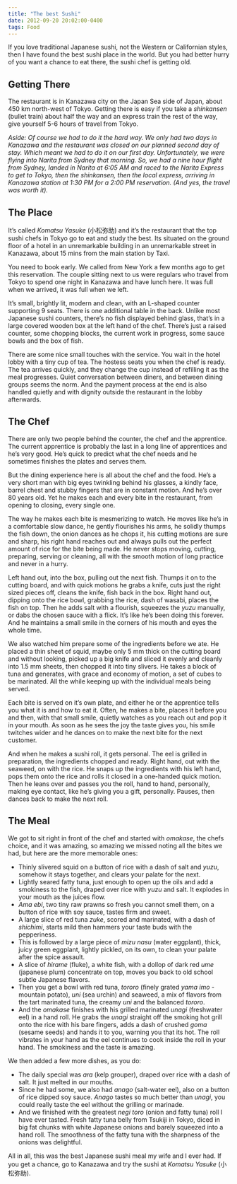 ```yaml
---
title: "The best Sushi"
date: 2012-09-20 20:02:00-0400
tags: Food
---
```


If you love traditional Japanese sushi, not the Western or Californian styles, then I have found the best sushi place in the world. But you had better hurry of you want a chance to eat there, the sushi chef is getting old.

## Getting There

The restaurant is in Kanazawa city on the Japan Sea side of Japan, about 450 km north-west of Tokyo. Getting there is easy if you take a *shinkansen* (bullet train) about half the way and an express train the rest of the way, give yourself 5-6 hours of travel from Tokyo.

*Aside: Of course we had to do it the hard way. We only had two days in Kanazawa and the restaurant was closed on our planned second day of stay. Which meant we had to do it on our first day. Unfortunately, we were flying into Narita from Sydney that morning. So, we had a nine hour flight from Sydney, landed in Narita at 6:05 AM and raced to the Narita Express to get to Tokyo, then the *shinkansen*, then the local express, arriving in Kanazawa station at 1:30 PM for a 2:00 PM reservation. (And yes, the travel was worth it).*

## The Place

It’s called *Komatsu Yasuke* (小松弥助) and it’s the restaurant that the top sushi chefs in Tokyo go to eat and study the best. Its situated on the ground floor of a hotel in an unremarkable building in an unremarkable street in Kanazawa, about 15 mins from the main station by Taxi. 

You need to book early. We called from New York a few months ago to get this reservation. The couple sitting next to us were regulars who travel from Tokyo to spend one night in Kanazawa and have lunch here. It was full when we arrived, it was full when we left.

It’s small, brightly lit, modern and clean, with an L-shaped counter supporting 9 seats. There is one additional table in the back. Unlike most Japanese sushi counters, there’s no fish displayed behind glass, that’s in a large covered wooden box at the left hand of the chef. There’s just a raised counter, some chopping blocks, the current work in progress, some sauce bowls and the box of fish.

There are some nice small touches with the service. You wait in the hotel lobby with a tiny cup of tea. The hostess seats you when the chef is ready. The tea arrives quickly, and they change the cup instead of refilling it as the meal progresses. Quiet conversation between diners, and between dining groups seems the norm. And the payment process at the end is also handled quietly and with dignity outside the restaurant in the lobby afterwards.

## The Chef

There are only two people behind the counter, the chef and the apprentice. The current apprentice is probably the last in a long line of apprentices and he’s very good. He’s quick to predict what the chef needs and he sometimes finishes the plates and serves them.

But the dining experience here is all about the chef and the food. He’s a very short man with big eyes twinkling behind his glasses, a kindly face, barrel chest and stubby fingers that are in constant motion. And he’s over 80 years old. Yet he makes each and every bite in the restaurant, from opening to closing, every single one.

The way he makes each bite is mesmerizing to watch. He moves like he’s in a comfortable slow dance, he gently flourishes his arms, he solidly thumps the fish down, the onion dances as he chops it, his cutting motions are sure and sharp, his right hand reaches out and always pulls out the perfect amount of rice for the bite being made. He never stops moving, cutting, preparing, serving or cleaning, all with the smooth motion of long practice and never in a hurry.

Left hand out, into the box, pulling out the next fish. Thumps it on to the cutting board, and with quick motions he grabs a knife, cuts just the right sized pieces off, cleans the knife, fish back in the box. Right hand out, dipping onto the rice bowl, grabbing the rice, dash of wasabi, places the fish on top. Then he adds salt with a flourish, squeezes the *yuzu* manually, or dabs the chosen sauce with a flick. It’s like he’s been doing this forever. And he maintains a small smile in the corners of his mouth and eyes the whole time.

We also watched him prepare some of the ingredients before we ate. He placed a thin sheet of squid, maybe only 5 mm thick on the cutting board and without looking, picked up a big knife and sliced it evenly and cleanly into 1.5 mm sheets, then chopped it into tiny slivers. He takes a block of tuna and generates, with grace and economy of motion, a set of cubes to be marinated. All the while keeping up with the individual meals being served.

Each bite is served on it’s own plate, and either he or the apprentice tells you what it is and how to eat it. Often, he makes a bite, places it before you and then, with that small smile, quietly watches as you reach out and pop it in your mouth. As soon as he sees the joy the taste gives you, his smile twitches wider and he dances on to make the next bite for the next customer.

And when he makes a sushi roll, it gets personal. The eel is grilled in preparation, the ingredients chopped and ready. Right hand, out with the seaweed, on with the rice. He snaps up the ingredients with his left hand, pops them onto the rice and rolls it closed in a one-handed quick motion. Then he leans over and passes you the roll, hand to hand, personally, making eye contact, like he’s giving you a gift, personally. Pauses, then dances back to make the next roll.

## The Meal

We got to sit right in front of the chef and started with *omakase*, the chefs choice, and it was amazing, so amazing we missed noting all the bites we had, but here are the more memorable ones:

- Thinly slivered squid on a button of rice with a dash of salt and *yuzu*, somehow it stays together, and clears your palate for the next.
- Lightly seared fatty tuna, just enough to open up the oils and add a smokiness to the fish, draped over rice with *yuzu* and salt. It explodes in your mouth as the juices flow.
- *Ama ebi*, two tiny raw prawns so fresh you cannot smell them, on a button of rice with soy sauce, tastes firm and sweet.
- A large slice of red tuna *zuke*, scored and marinated, with a dash of *shichimi*, starts mild then hammers your taste buds with the pepperiness.
- This is followed by a large piece of *mizu nasu* (water eggplant), thick, juicy green eggplant, lightly pickled, on its own, to clean your palate after the spice assault.
- A slice of *hirame* (fluke), a white fish, with a dollop of dark red *ume* (japanese plum) concentrate on top, moves you back to old school subtle Japanese flavors.
- Then you get a bowl with red tuna, *tororo* (finely grated *yama imo* - mountain potato), *uni* (sea urchin) and seaweed, a mix of flavors from the tart marinated tuna, the creamy *uni* and the balanced *tororo*.
- And the *omakase* finishes with his grilled marinated *unagi* (freshwater eel) in a hand roll. He grabs the *unagi* straight off the smoking hot grill onto the rice with his bare fingers, adds a dash of crushed *goma* (sesame seeds) and hands it to you, warning you that its hot. The roll vibrates in your hand as the eel continues to cook inside the roll in your hand. The smokiness and the taste is amazing.

We then added a few more dishes, as you do:

- The daily special was *ara* (kelp grouper), draped over rice with a dash of salt. It just melted in our mouths.
- Since he had some, we also had *anago* (salt-water eel), also on a button of rice dipped soy sauce. *Anago* tastes so much better than *unagi*, you could really taste the eel without the grilling or marinade.
- And we finished with the greatest *negi toro* (onion and fatty tuna) roll I have ever tasted. Fresh fatty tuna belly from Tsukiji in Tokyo, diced in big fat chunks with white Japanese onions and barely squeezed into a hand roll. The smoothness of the fatty tuna with the sharpness of the onions was delightful.

All in all, this was the best Japanese sushi meal my wife and I ever had. If you get a chance, go to Kanazawa and try the sushi at *Komatsu Yasuke* (小松弥助).
